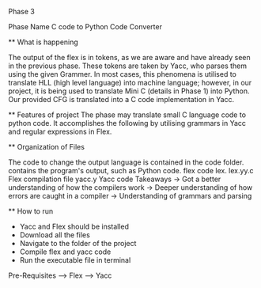 Phase 3

Phase Name
C code to Python Code Converter

** What is happening

The output of the flex is in tokens, as we are aware and have already seen in the previous phase. These tokens are taken by Yacc, who parses them using the given Grammer. In most cases, this phenomena is utilised to translate HLL (high level language) into machine language; however, in our project, it is being used to translate Mini C (details in Phase 1) into Python. Our provided CFG is translated into a C code implementation in Yacc.

** Features of project
The phase may translate small C language code to python code. It accomplishes the following by utilising grammars in Yacc and regular expressions in Flex.

** Organization of Files

The code to change the output language is contained in the code folder. contains the program's output, such as Python code.
flex code lex.
lex.yy.c Flex compilation file
yacc.y Yacc code
Takeaways -> Got a better understanding of how the compilers work -> Deeper understanding of how errors are caught in a compiler -> Understanding of grammars and parsing


** How to run

- Yacc and Flex should be installed
- Download all the files
- Navigate to the folder of the project
- Compile flex and yacc code
- Run the executable file in terminal

Pre-Requisites
--> Flex
--> Yacc
